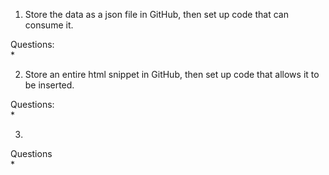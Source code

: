 
1. Store the data as a json file in GitHub, then set up code that can consume it.   
  
Questions:   
*  
  

2. Store an entire html snippet in GitHub, then set up code that allows it to be inserted.   
  
Questions:  
*   

  
3.   
  
Questions  
*  








